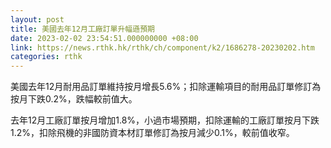 ```yaml
---
layout: post
title: 美國去年12月工廠訂單升幅遜預期
date: 2023-02-02 23:54:51.000000000 +08:00
link: https://news.rthk.hk/rthk/ch/component/k2/1686278-20230202.htm
categories: rthk
---
```


美國去年12月耐用品訂單維持按月增長5.6%；扣除運輸項目的耐用品訂單修訂為按月下跌0.2%，跌幅較前值大。

去年12月工廠訂單按月增加1.8%，小過市場預期，扣除運輸的工廠訂單按月下跌1.2%，扣除飛機的非國防資本材訂單修訂為按月減少0.1%，較前值收窄。
